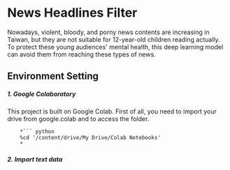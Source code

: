 # News Headlines Filter
Nowadays, violent, bloody, and porny news contents are increasing in Taiwan, but they are not suitable for 12-year-old children reading actually. To protect these young audiences' mental health, this deep learning model can avoid them from reaching these types of news.

## Environment Setting
 ##### 1. Google Colaboratory
 This project is built on Google Colab. First of all, you need to import your drive from google.colab and to access the folder.
 
        *``` python
        %cd '/content/drive/My Drive/Colab Notebooks'
        *
 
 ##### 2. Import text data
